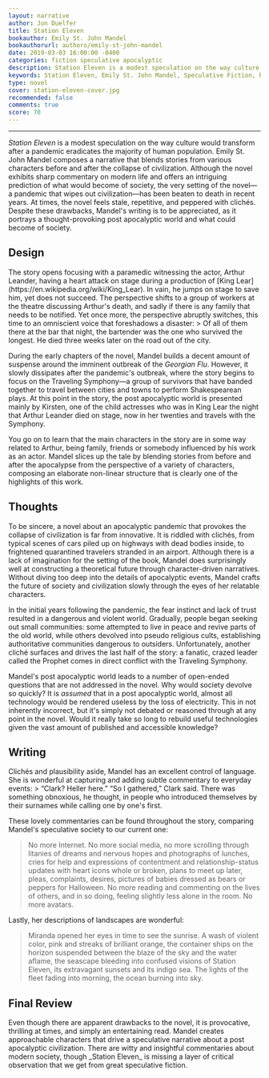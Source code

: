 ```yaml
---
layout: narrative
author: Jon Duelfer
title: Station Eleven
bookauthor: Emily St. John Mandel
bookauthorurl: authors/emily-st-john-mandel
date: 2019-03-03 16:00:00 -0400
categories: fiction speculative apocalyptic
description: Station Eleven is a modest speculation on the way culture would transform after a pandemic eradicates the majority of human population.
keywords: Station Eleven, Emily St. John Mandel, Speculative Fiction, book, review, novel
type: novel
cover: station-eleven-cover.jpg
recommended: false
comments: true
score: 70
---
```

<hr/>

_Station Eleven_ is a modest speculation on the way culture would transform after a pandemic eradicates the majority of human population. Emily St. John Mandel composes a narrative that blends stories from various characters before and after the collapse of civilization. Although the novel exhibits sharp commentary on modern life and offers an intriguing prediction of what would become of society, the very setting of the novel—a pandemic that wipes out civilization—has been beaten to death in recent years. At times, the novel feels stale, repetitive, and peppered with clichés. Despite these drawbacks, Mandel's writing is to be appreciated, as it portrays a thought-provoking post apocalyptic world and what could become of society.

<h2><strong>Design</strong></h2>
The story opens focusing with a paramedic witnessing the actor, Arthur Leander, having a heart attack on stage during a production of [King Lear](https://en.wikipedia.org/wiki/King_Lear). In vain, he jumps on stage to save him, yet does not succeed. The perspective shifts to a group of workers at the theatre discussing Arthur's death, and sadly if there is any family that needs to be notified. Yet once more, the perspective abruptly switches, this time to an omniscient voice that foreshadows a disaster:
> Of all of them there at the bar that night, the bartender was the one who survived the longest. He died three weeks later on the road out of the city.

During the early chapters of the novel, Mandel builds a decent amount of suspense around the imminent outbreak of the _Georgian Flu_. However, it slowly dissipates after the pandemic's outbreak, where the story begins to focus on the Traveling Symphony—a group of survivors that have banded together to travel between cities and towns to perform Shakespearean plays. At this point in the story, the post apocalyptic world is presented mainly by Kirsten, one of the child actresses who was in King Lear the night that Arthur Leander died on stage, now in her twenties and travels with the Symphony.

You go on to learn that the main characters in the story are in some way related to Arthur, being family, friends or somebody influenced by his work as an actor. Mandel slices up the tale by blending stories from before and after the apocalypse from the perspective of a variety of characters, composing an elaborate non-linear structure that is clearly one of the highlights of this work.

<h2><strong>Thoughts</strong></h2>
To be sincere, a novel about an apocalyptic pandemic that provokes the collapse of civilization is far from innovative. It is riddled with clichés, from typical scenes of cars piled up on highways with dead bodies inside, to frightened quarantined travelers stranded in an airport. Although there is a lack of imagination for the setting of the book, Mandel does surprisingly well at constructing a theoretical future through character-driven narratives. Without diving too deep into the details of apocalyptic events, Mandel crafts the future of society and civilization slowly through the eyes of her relatable characters.

In the initial years following the pandemic, the fear instinct and lack of trust resulted in a dangerous and violent world. Gradually, people began seeking out small communities: some attempted to live in peace and revive parts of the old world, while others devolved into pseudo religious cults, establishing authoritative communities dangerous to outsiders. Unfortunately, another cliché surfaces and drives the last half of the story: a fanatic, crazed leader called the Prophet comes in direct conflict with the Traveling Symphony.

Mandel's post apocalyptic world leads to a  number of open-ended questions that are not addressed in the novel. Why would society devolve so quickly? It is _assumed_ that in a post apocalyptic world, almost all technology would be rendered useless by the loss of electricity. This in not inherently incorrect, but it's simply not debated or reasoned through at any point in the novel. Would it really take so long to rebuild useful technologies given the vast amount of published and accessible knowledge?

<h2><strong>Writing</strong></h2>
Clichés and plausibility aside, Mandel has an excellent control of language. She is wonderful at capturing and adding subtle commentary to everyday events:
> “Clark? Heller here.” “So I gathered,” Clark said. There was something obnoxious, he thought, in people who introduced themselves by their surnames while calling one by one's first.

These lovely commentaries can be found throughout the story, comparing Mandel's speculative society to our current one:
> No more Internet. No more social media, no more scrolling through litanies of dreams and nervous hopes and photographs of lunches, cries for help and expressions of contentment and relationship-status updates with heart icons whole or broken, plans to meet up later, pleas, complaints, desires, pictures of babies dressed as bears or peppers for Halloween. No more reading and commenting on the lives of others, and in so doing, feeling slightly less alone in the room. No more avatars.

Lastly, her descriptions of landscapes are wonderful:
> Miranda opened her eyes in time to see the sunrise. A wash of violent color, pink and streaks of brilliant orange, the container ships on the horizon suspended between the blaze of the sky and the water aflame, the seascape bleeding into confused visions of Station Eleven, its extravagant sunsets and its indigo sea. The lights of the fleet fading into morning, the ocean burning into sky.

<h2><strong>Final Review</strong></h2>
Even though there are apparent drawbacks to the novel, it is provocative, thrilling at times, and simply an entertaining read. Mandel creates approachable characters that drive a speculative narrative about a post apocalyptic civilization. There are witty and insightful commentaries about modern society, though _Station Eleven_ is missing a layer of critical observation that we get from great speculative fiction.
